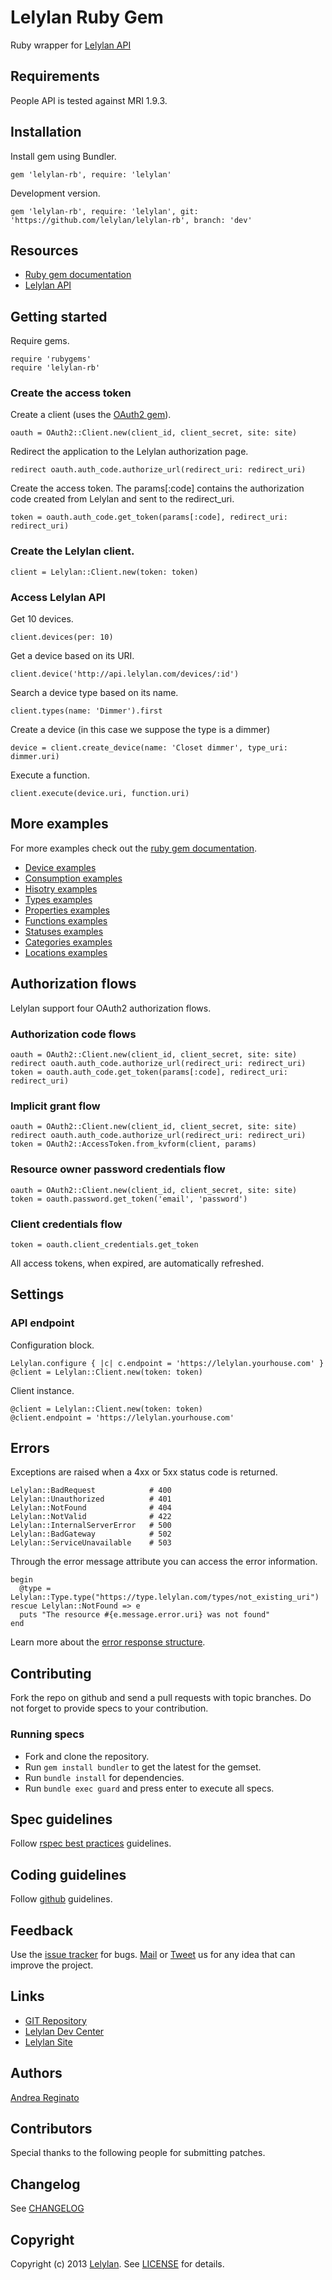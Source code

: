 # Lelylan Ruby Gem

Ruby wrapper for [Lelylan API](http://dev.lelylan.com)


## Requirements

People API is tested against MRI 1.9.3.


## Installation

Install gem using Bundler.

    gem 'lelylan-rb', require: 'lelylan'

Development version.

    gem 'lelylan-rb', require: 'lelylan', git: 'https://github.com/lelylan/lelylan-rb', branch: 'dev'


## Resources

* [Ruby gem documentation](http://rdoc.info/gems/lelylan-rb)
* [Lelylan API](http://dev.lelylan.com)


## Getting started

Require gems.

    require 'rubygems'
    require 'lelylan-rb'


### Create the access token

Create a client (uses the [OAuth2 gem](https://github.com/intridea/oauth2/)).

    oauth = OAuth2::Client.new(client_id, client_secret, site: site)

Redirect the application to the Lelylan authorization page.

    redirect oauth.auth_code.authorize_url(redirect_uri: redirect_uri)

Create the access token. The params[:code] contains the authorization
code created from Lelylan and sent to the redirect_uri.

    token = oauth.auth_code.get_token(params[:code], redirect_uri: redirect_uri)

### Create the Lelylan client.

    client = Lelylan::Client.new(token: token)

### Access Lelylan API

Get 10 devices.

    client.devices(per: 10)

Get a device based on its URI.

    client.device('http://api.lelylan.com/devices/:id')

Search a device type based on its name.

    client.types(name: 'Dimmer').first

Create a device (in this case we suppose the type is a dimmer)

    device = client.create_device(name: 'Closet dimmer', type_uri: dimmer.uri)

Execute a function.

    client.execute(device.uri, function.uri)

## More examples

For more examples check out the [ruby gem documentation](http://rdoc.info/gems/lelylan-rb).

* [Device examples](docs/Lelylan/Client/Devices)
* [Consumption examples](docs/Lelylan/Client/Consumptions)
* [Hisotry examples](docs/Lelylan/Client/Histories)
* [Types examples](docs/Lelylan/Client/Types)
* [Properties examples](docs/Lelylan/Client/Properties)
* [Functions examples](docs/Lelylan/Client/Functions)
* [Statuses examples](docs/Lelylan/Client/Statuses)
* [Categories examples](docs/Lelylan/Client/Categories)
* [Locations examples](docs/Lelylan/Client/Locations)

## Authorization flows

Lelylan support four OAuth2 authorization flows.

### Authorization code flows

    oauth = OAuth2::Client.new(client_id, client_secret, site: site)
    redirect oauth.auth_code.authorize_url(redirect_uri: redirect_uri)
    token = oauth.auth_code.get_token(params[:code], redirect_uri: redirect_uri)

### Implicit grant flow

    oauth = OAuth2::Client.new(client_id, client_secret, site: site)
    redirect oauth.auth_code.authorize_url(redirect_uri: redirect_uri)
    token = OAuth2::AccessToken.from_kvform(client, params)

### Resource owner password credentials flow

    oauth = OAuth2::Client.new(client_id, client_secret, site: site)
    token = oauth.password.get_token('email', 'password')

### Client credentials flow

    token = oauth.client_credentials.get_token

All access tokens, when expired, are automatically refreshed.


## Settings

### API endpoint

Configuration block.

    Lelylan.configure { |c| c.endpoint = 'https://lelylan.yourhouse.com' }
    @client = Lelylan::Client.new(token: token)

Client instance.

    @client = Lelylan::Client.new(token: token)
    @client.endpoint = 'https://lelylan.yourhouse.com'


## Errors

Exceptions are raised when a 4xx or 5xx status code is returned.

    Lelylan::BadRequest            # 400
    Lelylan::Unauthorized          # 401
    Lelylan::NotFound              # 404
    Lelylan::NotValid              # 422
    Lelylan::InternalServerError   # 500
    Lelylan::BadGateway            # 502
    Lelylan::ServiceUnavailable    # 503


Through the error message attribute you can access the error information.

    begin
      @type = Lelylan::Type.type("https://type.lelylan.com/types/not_existing_uri")
    rescue Lelylan::NotFound => e
      puts "The resource #{e.message.error.uri} was not found"
    end

Learn more about the [error response structure](http://dev.lelylan.com/rest/core/#errors).


## Contributing

Fork the repo on github and send a pull requests with topic branches. Do not forget to 
provide specs to your contribution.


### Running specs

* Fork and clone the repository.
* Run `gem install bundler` to get the latest for the gemset.
* Run `bundle install` for dependencies.
* Run `bundle exec guard` and press enter to execute all specs.


## Spec guidelines

Follow [rspec best practices](https://docs.google.com/document/d/1gi00-wwPaLk5VvoAJhBVNh9Htw4Rwmj-Ut88T4M2MwI/edit?hl=en#) guidelines.


## Coding guidelines

Follow [github](https://github.com/styleguide/) guidelines.


## Feedback

Use the [issue tracker](http://github.com/lelylan/lelylan-rb/issues) for bugs.
[Mail](mailto:touch@lelylan.com) or [Tweet](http://twitter.com/lelylan) us for any idea that can improve the project.


## Links 

* [GIT Repository](http://github.com/lelylan/lelylan-rb)
* [Lelylan Dev Center](http://dev.lelylan.com)
* [Lelylan Site](http://lelylan.com)


## Authors

[Andrea Reginato](http://twitter.com/andreareginato)


## Contributors

Special thanks to the following people for submitting patches.


## Changelog

See [CHANGELOG](people/blob/master/CHANGELOG.md)


## Copyright

Copyright (c) 2013 [Lelylan](http://lelylan.com). See [LICENSE](people/blob/master/LICENSE.md) for details.
